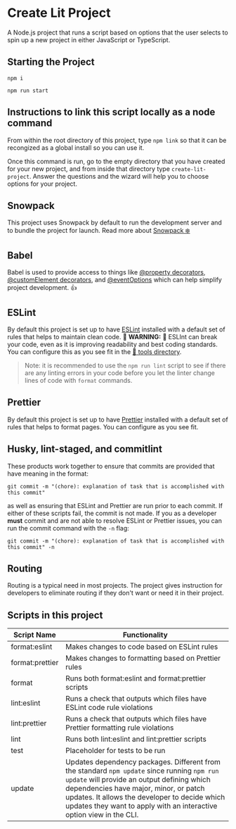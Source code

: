 # Create Lit Project

A Node.js project that runs a script based on options that the user selects to spin up a new project in either JavaScript or TypeScript.

## Starting the Project

`npm i`

`npm run start`

## Instructions to link this script locally as a node command

From within the root directory of this project, type `npm link` so that it can be recongized as a global install so you can use it. 

Once this command is run, go to the empty directory that you have created for your new project, and from inside that directory type `create-lit-project`. Answer the questions and the wizard will help you to choose options for your project.

## Snowpack

This project uses Snowpack by default to run the development server and to bundle the project for launch. Read more about [Snowpack ❄️](https://www.snowpack.dev/)

## Babel

Babel is used to provide access to things like [@property decorators](https://lit-element.polymer-project.org/api/modules/_lit_element_.html#property), [@customElement decorators](https://lit-element.polymer-project.org/api/modules/_lit_element_.html#customelement), and [@eventOptions](https://lit-element.polymer-project.org/api/modules/_lit_element_.html#eventoptions) which can help simplify project development. 👍

## ESLint
By default this project is set up to have [ESLint](https://eslint.org/) installed with a default set of rules that helps to maintain clean code. 🔴 **WARNING:** 🔴 ESLInt can break your code, even as it is improving readability and best coding standards. You can configure this as you see fit in the [🧰 tools directory](tools/.eslintrc.js).

>Note: it is recommended to use the `npm run lint` script to see if there are any linting errors in your code before you let the linter change lines of code with `format` commands.

## Prettier
By default this project is set up to have [Prettier](https://prettier.io/) installed with a default set of rules that helps to format pages. You can configure as you see fit.

## Husky, lint-staged, and commitlint
These products work together to ensure that commits are provided that have meaning in the format:
```
git commit -m "(chore): explanation of task that is accomplished with this commit"
``` 
as well as ensuring that ESLint and Prettier are run prior to each commit. If either of these scripts fail, the commit is not made. If you as a developer **must** commit and are not able to resolve ESLint or Prettier issues, you can run the commit command with the `-n` flag:
```
git commit -m "(chore): explanation of task that is accomplished with this commit" -n
```

## Routing
Routing is a typical need in most projects. The project gives instruction for developers to eliminate routing if they don't want or need it in their project.

## Scripts in this project

| Script Name     | Functionality |
|-----------------|---------------|
| format:eslint   | Makes changes to code based on ESLint rules |
| format:prettier | Makes changes to formatting based on Prettier rules |
| format          | Runs both format:eslint and format:prettier scripts |
| lint:eslint     | Runs a check that outputs which files have ESLint code rule violations |
| lint:prettier   | Runs a check that outputs which files have Prettier formatting rule violations |
| lint            | Runs both lint:eslint and lint:prettier scripts |
| test            | Placeholder for tests to be run |
| update          | Updates dependency packages. Different from the standard `npm update` since running `npm run update` will provide an output defining which dependencies have major, minor, or patch updates. It allows the developer to decide which updates they want to apply with an interactive option view in the CLI. |
